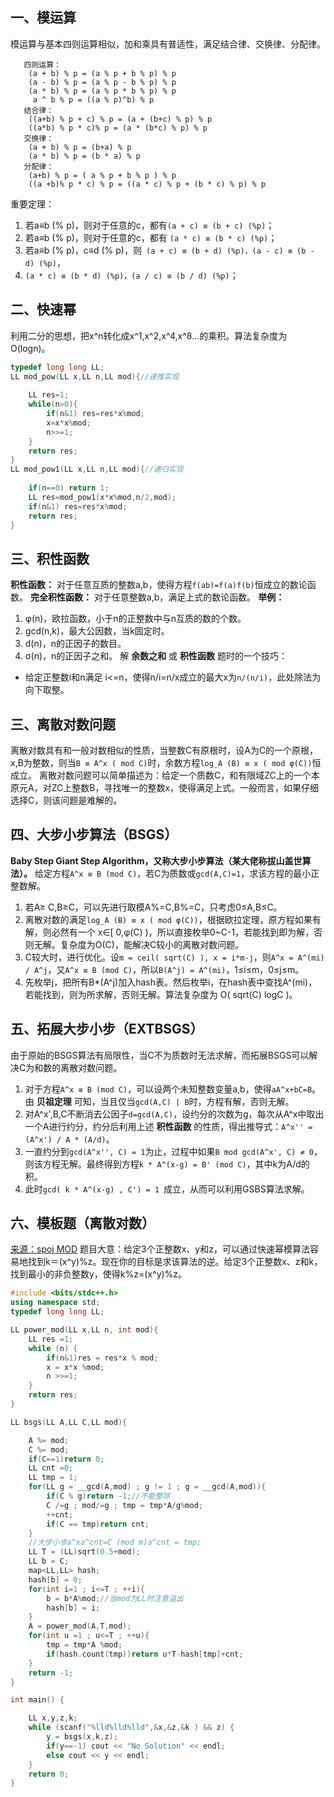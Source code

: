 ## 一、模运算
模运算与基本四则运算相似，加和乘具有普适性，满足结合律、交换律、分配律。
```
   四则运算：
    (a + b) % p = (a % p + b % p) % p
    (a - b) % p = (a % p - b % p) % p
    (a * b) % p = (a % p * b % p) % p
     a ^ b % p = ((a % p)^b) % p
   结合律：
    ((a+b) % p + c) % p = (a + (b+c) % p) % p
    ((a*b) % p * c)% p = (a * (b*c) % p) % p
   交换律：
    (a + b) % p = (b+a) % p
    (a * b) % p = (b * a) % p
   分配律：
    (a+b) % p = ( a % p + b % p ) % p
    ((a +b)% p * c) % p = ((a * c) % p + (b * c) % p) % p
```
重要定理：
1.  若a≡b (% p)，则对于任意的c，都有`(a + c) ≡ (b + c) (%p)`；
2. 若a≡b (% p)，则对于任意的c，都有 `(a * c) ≡ (b * c) (%p)`；
3. 若a≡b (% p)，c≡d (% p)，则` (a + c) ≡ (b + d) (%p)，(a - c) ≡ (b - d) (%p)`，
4. `(a * c) ≡ (b * d) (%p)，(a / c) ≡ (b / d) (%p)`；
## 二、快速幂
利用二分的思想，把x^n转化成x^1,x^2,x^4,x^8...的乘积。算法复杂度为O(logn)。
```c++
typedef long long LL;
LL mod_pow(LL x,LL n,LL mod){//递推实现
    
    LL res=1;
    while(n>0){
        if(n&1) res=res*x%mod;
        x=x*x%mod;
        n>>=1;
    }
    return res;
}
LL mod_pow1(LL x,LL n,LL mod){//递归实现
    
    if(n==0) return 1;
    LL res=mod_pow1(x*x%mod,n/2,mod);
    if(n&1) res=res*x%mod;
    return res;
}
```
## 三、积性函数
**积性函数：** 对于任意互质的整数a,b，使得方程`f(ab)=f(a)f(b)`恒成立的数论函数。
**完全积性函数：** 对于任意整数a,b，满足上式的数论函数。
**举例：**
1. φ(n)，欧拉函数，小于n的正整数中与n互质的数的个数。
2. gcd(n,k)，最大公因数，当k固定时。
3. d(n)，n的正因子的数目。
4. σ(n)，n的正因子之和。
解 **余数之和** 或 **积性函数** 题时的一个技巧：
* 给定正整数i和n满足 i<=n，使得n/i=n/x成立的最大x为`n/(n/i)`，此处除法为向下取整。
## 三、离散对数问题
离散对数具有和一般对数相似的性质，当整数C有原根时，设A为C的一个原根，x,B为整数，则当`B ≡ A^x ( mod C)`时，余数方程`log_A (B) ≡ x ( mod φ(C))`恒成立。
离散对数问题可以简单描述为：给定一个质数C，和有限域ZC上的一个本原元A，对ZC上整数B，寻找唯一的整数x，使得满足上式。一般而言，如果仔细选择C，则该问题是难解的。
## 四、大步小步算法（BSGS）
**Baby Step Giant Step Algorithm，又称大步小步算法（某大佬称拔山盖世算法）。**
给定方程`A^x ≡ B (mod C)`，若C为质数或`gcd(A,C)=1`，求该方程的最小正整数解。
1. 若A≥ C,B≥C，可以先进行取模A%=C,B%=C，只考虑0≤A,B≤C。
2. 离散对数的满足`log_A (B) ≡ x ( mod φ(C))`，根据欧拉定理，原方程如果有解，则必然有一个 x∈[ 0,φ(C) )，所以直接枚举0~C-1，若能找到即为解，否则无解。复杂度为O(C)，能解决C较小的离散对数问题。
3. C较大时，进行优化。设`m = ceil( sqrt(C) ), x = i*m-j`，则`A^x = A^(mi) / A^j`，又`A^x ≡ B (mod C)`，所以` B(A^j) = A^(mi) `，1≤i≤m，0≤j≤m。
4. 先枚举j，把所有B*(A^j)加入hash表。然后枚举i，在hash表中查找A^(mi)，若能找到，则为所求解，否则无解。算法复杂度为 O( sqrt(C) logC )。

## 五、拓展大步小步（EXTBSGS）
由于原始的BSGS算法有局限性，当C不为质数时无法求解，而拓展BSGS可以解决C为和数的离散对数问题。
1. 对于方程`A^x ≡ B (mod C)`，可以设两个未知整数变量a,b，使得`aA^x+bC=B`。由 **贝祖定理** 可知，当且仅当`gcd(A,C) | B`时，方程有解，否则无解。
2. 对A^x',B,C不断消去公因子`d=gcd(A,C)`，设约分的次数为g，每次从A^x中取出一个A进行约分，约分后利用上述 **积性函数** 的性质，得出推导式：`A^x'' = (A^x') / A * (A/d)`。
3. 一直约分到`gcd(A^x'', C) = 1`为止，过程中如果`B mod gcd(A^x', C) ≠ 0`，则该方程无解。最终得到方程`k * A^(x-g) = B' (mod C)`，其中k为A/d的积。
4. 此时`gcd( k * A^(x-g) , C') = 1 `成立，从而可以利用GSBS算法求解。

## 六、模板题（离散对数）
<a href="http://www.spoj.com/problems/MOD/en/">来源：spoj MOD</a>
题目大意：给定3个正整数x、y和z，可以通过快速幂模算法容易地找到k＝(x^y)%z。现在你的目标是求该算法的逆。给定3个正整数x、z和k，找到最小的非负整数y，使得k%z=(x^y)%z。
```c++
#include <bits/stdc++.h>
using namespace std;
typedef long long LL;

LL power_mod(LL x,LL n, int mod){
    LL res =1;
    while (n) {
        if(n&1)res = res*x % mod;
        x = x*x %mod;
        n >>=1;
    }
    return res;
}

LL bsgs(LL A,LL C,LL mod){

    A %= mod;
    C %= mod;
    if(C==1)return 0;
    LL cnt =0;
    LL tmp = 1;
    for(LL g = __gcd(A,mod) ; g != 1 ; g = __gcd(A,mod)){
        if(C % g)return -1;//不能整除
        C /=g ; mod/=g ; tmp = tmp*A/g%mod;
        ++cnt;
        if(C == tmp)return cnt;
    }
    //大步小步a^xa^cnt=C (mod m)a^cnt = tmp;
    LL T = (LL)sqrt(0.5+mod);
    LL b = C;
    map<LL,LL> hash;
    hash[b] = 0;
    for(int i=1 ; i<=T ; ++i){
        b = b*A%mod;//当mod为LL时注意溢出
        hash[b] = i;
    }
    A = power_mod(A,T,mod);
    for(int u =1 ; u<=T ; ++u){
        tmp = tmp*A %mod;
        if(hash.count(tmp))return u*T-hash[tmp]+cnt;
    }
    return -1;
}

int main() {

    LL x,y,z,k;
    while (scanf("%lld%lld%lld",&x,&z,&k ) && z) {
        y = bsgs(x,k,z);
        if(y==-1) cout << "No Solution" << endl;
        else cout << y << endl;
    }
    return 0;
}
```
